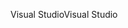 <span data-ttu-id="96e3e-101">Visual Studio</span><span class="sxs-lookup"><span data-stu-id="96e3e-101">Visual Studio</span></span>